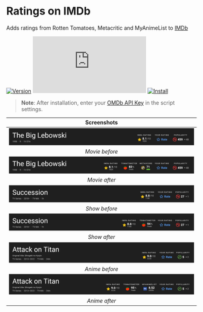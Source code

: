# Ratings on IMDb

Adds ratings from Rotten Tomatoes, Metacritic and MyAnimeList to [IMDb](https://www.imdb.com/)

[![Version](https://img.shields.io/endpoint?url=https://runkit.io/ifelix18/userscript-version/branches/master/iFelix18/Userscripts/master/userscripts/meta/ratings-on-imdb.meta.js&style=flat-square)](#ratings-on-imdb)
[![Size](https://img.shields.io/github/size/iFelix18/Userscripts/userscripts/ratings-on-imdb.user.js?style=flat-square)](#ratings-on-imdb)
[![Install](https://img.shields.io/badge/install%20directly%20from-GitHub-blue?style=flat-square "Click here!")](https://raw.githubusercontent.com/iFelix18/Userscripts/master/userscripts/ratings-on-imdb.user.js)

>**Note**: After installation, enter your [OMDb API Key](https://www.omdbapi.com/apikey.aspx) in the script settings.

|                                             Screenshots                                             |
| :-------------------------------------------------------------------------------------------------: |
| [![Before](/docs/screenshots/ratings-on-imdb_movie-before.png?raw=true "Before")](#ratings-on-imdb) |
|                                           _Movie before_                                            |
|  [![After](/docs/screenshots/ratings-on-imdb_movie-after.png?raw=true "After")](#ratings-on-imdb)   |
|                                            _Movie after_                                            |
| [![Before](/docs/screenshots/ratings-on-imdb_show-before.png?raw=true "Before")](#ratings-on-imdb)  |
|                                            _Show before_                                            |
|   [![After](/docs/screenshots/ratings-on-imdb_show-after.png?raw=true "After")](#ratings-on-imdb)   |
|                                            _Show after_                                             |
| [![Before](/docs/screenshots/ratings-on-imdb_anime-before.png?raw=true "Before")](#ratings-on-imdb) |
|                                           _Anime before_                                            |
|  [![After](/docs/screenshots/ratings-on-imdb_anime-after.png?raw=true "After")](#ratings-on-imdb)   |
|                                            _Anime after_                                            |
